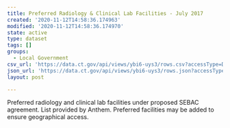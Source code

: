 ```yaml
---
title: Preferred Radiology & Clinical Lab Facilities - July 2017
created: '2020-11-12T14:58:36.174963'
modified: '2020-11-12T14:58:36.174970'
state: active
type: dataset
tags: []
groups:
  - Local Government
csv_url: 'https://data.ct.gov/api/views/ybi6-uys3/rows.csv?accessType=DOWNLOAD'
json_url: 'https://data.ct.gov/api/views/ybi6-uys3/rows.json?accessType=DOWNLOAD'
layout: post

---
```

Preferred radiology and clinical lab facilities under proposed SEBAC agreement. List provided by Anthem. Preferred facilities may be added to ensure geographical access.
